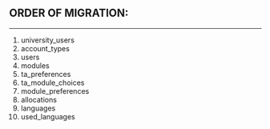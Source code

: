 ## ORDER OF MIGRATION:
---------------------
01. university_users
02. account_types
03. users
04. modules
05. ta_preferences
06. ta_module_choices
07. module_preferences
08. allocations
09. languages
10. used_languages
